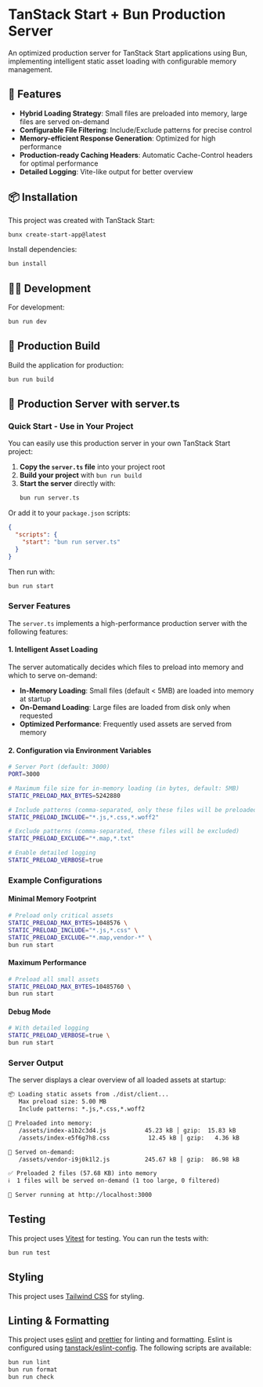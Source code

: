 # TanStack Start + Bun Production Server

An optimized production server for TanStack Start applications using Bun, implementing intelligent static asset loading with configurable memory management.

## 🚀 Features

- **Hybrid Loading Strategy**: Small files are preloaded into memory, large files are served on-demand
- **Configurable File Filtering**: Include/Exclude patterns for precise control
- **Memory-efficient Response Generation**: Optimized for high performance
- **Production-ready Caching Headers**: Automatic Cache-Control headers for optimal performance
- **Detailed Logging**: Vite-like output for better overview

## 📦 Installation

This project was created with TanStack Start:

```bash
bunx create-start-app@latest
```

Install dependencies:

```bash
bun install
```

## 🏃‍♂️ Development

For development:

```bash
bun run dev
```

## 🔨 Production Build

Build the application for production:

```bash
bun run build
```

## 🚀 Production Server with server.ts

### Quick Start - Use in Your Project

You can easily use this production server in your own TanStack Start project:

1. **Copy the `server.ts` file** into your project root
2. **Build your project** with `bun run build`
3. **Start the server** directly with:
   ```bash
   bun run server.ts
   ```

Or add it to your `package.json` scripts:
```json
{
  "scripts": {
    "start": "bun run server.ts"
  }
}
```

Then run with:
```bash
bun run start
```

### Server Features

The `server.ts` implements a high-performance production server with the following features:

#### 1. Intelligent Asset Loading

The server automatically decides which files to preload into memory and which to serve on-demand:

- **In-Memory Loading**: Small files (default < 5MB) are loaded into memory at startup
- **On-Demand Loading**: Large files are loaded from disk only when requested
- **Optimized Performance**: Frequently used assets are served from memory

#### 2. Configuration via Environment Variables

```bash
# Server Port (default: 3000)
PORT=3000

# Maximum file size for in-memory loading (in bytes, default: 5MB)
STATIC_PRELOAD_MAX_BYTES=5242880

# Include patterns (comma-separated, only these files will be preloaded)
STATIC_PRELOAD_INCLUDE="*.js,*.css,*.woff2"

# Exclude patterns (comma-separated, these files will be excluded)
STATIC_PRELOAD_EXCLUDE="*.map,*.txt"

# Enable detailed logging
STATIC_PRELOAD_VERBOSE=true
```

### Example Configurations

#### Minimal Memory Footprint

```bash
# Preload only critical assets
STATIC_PRELOAD_MAX_BYTES=1048576 \
STATIC_PRELOAD_INCLUDE="*.js,*.css" \
STATIC_PRELOAD_EXCLUDE="*.map,vendor-*" \
bun run start
```

#### Maximum Performance

```bash
# Preload all small assets
STATIC_PRELOAD_MAX_BYTES=10485760 \
bun run start
```

#### Debug Mode

```bash
# With detailed logging
STATIC_PRELOAD_VERBOSE=true \
bun run start
```

### Server Output

The server displays a clear overview of all loaded assets at startup:

```txt
📦 Loading static assets from ./dist/client...
   Max preload size: 5.00 MB
   Include patterns: *.js,*.css,*.woff2

📁 Preloaded into memory:
   /assets/index-a1b2c3d4.js           45.23 kB │ gzip:  15.83 kB
   /assets/index-e5f6g7h8.css           12.45 kB │ gzip:   4.36 kB

💾 Served on-demand:
   /assets/vendor-i9j0k1l2.js          245.67 kB │ gzip:  86.98 kB

✅ Preloaded 2 files (57.68 KB) into memory
ℹ️  1 files will be served on-demand (1 too large, 0 filtered)

🚀 Server running at http://localhost:3000
```

## Testing

This project uses [Vitest](https://vitest.dev/) for testing. You can run the tests with:

```bash
bun run test
```

## Styling

This project uses [Tailwind CSS](https://tailwindcss.com/) for styling.

## Linting & Formatting

This project uses [eslint](https://eslint.org/) and [prettier](https://prettier.io/) for linting and formatting. Eslint is configured using [tanstack/eslint-config](https://tanstack.com/config/latest/docs/eslint). The following scripts are available:

```bash
bun run lint
bun run format
bun run check
```
